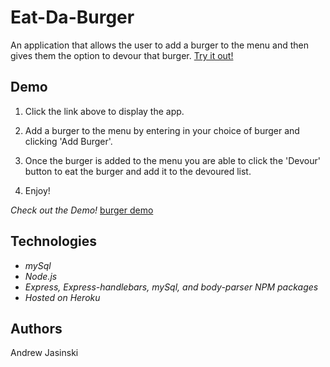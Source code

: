 # **Eat-Da-Burger**

An application that allows the user to add a burger to the menu and then gives them the option to devour that burger. [Try it out!](https://eat-da-burger-andyj.herokuapp.com/)

## Demo

1. Click the link above to display the app.

2. Add a burger to the menu by entering in your choice of burger and clicking 'Add Burger'.

3. Once the burger is added to the menu you are able to click the 'Devour' button to eat the burger and add it to the devoured list.

4. Enjoy!

*Check out the Demo!*
[burger demo](https://youtu.be/vxHg3PsHwLM)


## Technologies 
  * *mySql*
  * *Node.js*
  * *Express, Express-handlebars, mySql, and body-parser NPM packages*
  * *Hosted on Heroku*

## Authors

Andrew Jasinski


